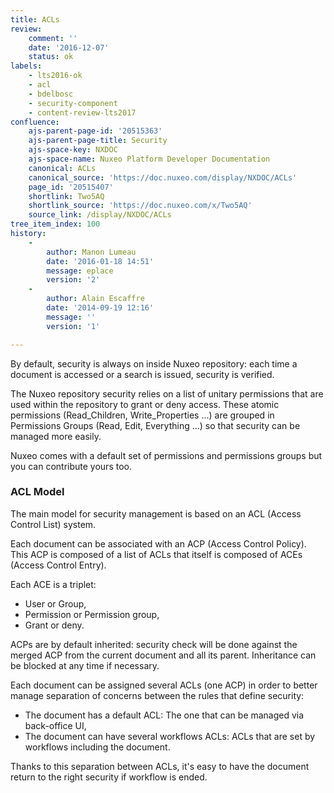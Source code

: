 ```yaml
---
title: ACLs
review:
    comment: ''
    date: '2016-12-07'
    status: ok
labels:
    - lts2016-ok
    - acl
    - bdelbosc
    - security-component
    - content-review-lts2017
confluence:
    ajs-parent-page-id: '20515363'
    ajs-parent-page-title: Security
    ajs-space-key: NXDOC
    ajs-space-name: Nuxeo Platform Developer Documentation
    canonical: ACLs
    canonical_source: 'https://doc.nuxeo.com/display/NXDOC/ACLs'
    page_id: '20515407'
    shortlink: Two5AQ
    shortlink_source: 'https://doc.nuxeo.com/x/Two5AQ'
    source_link: /display/NXDOC/ACLs
tree_item_index: 100
history:
    -
        author: Manon Lumeau
        date: '2016-01-18 14:51'
        message: eplace
        version: '2'
    -
        author: Alain Escaffre
        date: '2014-09-19 12:16'
        message: ''
        version: '1'

---
```

By default, security is always on inside Nuxeo repository: each time a document is accessed or a search is issued, security is verified.

The Nuxeo repository security relies on a list of unitary permissions that are used within the repository to grant or deny access. These atomic permissions (Read_Children, Write_Properties ...) are grouped in Permissions Groups (Read, Edit, Everything ...) so that security can be managed more easily.

Nuxeo comes with a default set of permissions and permissions groups but you can contribute yours too.

### ACL Model

The main model for security management is based on an ACL (Access Control List) system.

Each document can be associated with an ACP (Access Control Policy). This ACP is composed of a list of ACLs that itself is composed of ACEs (Access Control Entry).

Each ACE is a triplet:

*   User or Group,
*   Permission or Permission group,
*   Grant or deny.

ACPs are by default inherited: security check will be done against the merged ACP from the current document and all its parent. Inheritance can be blocked at any time if necessary.

Each document can be assigned several ACLs (one ACP) in order to better manage separation of concerns between the rules that define security:

*   The document has a default ACL: The one that can be managed via back-office UI,
*   The document can have several workflows ACLs: ACLs that are set by workflows including the document.

Thanks to this separation between ACLs, it's easy to have the document return to the right security if workflow is ended.
